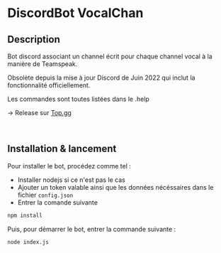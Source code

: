 # DiscordBot VocalChan

## Description
Bot discord associant un channel écrit pour chaque channel vocal à la manière de Teamspeak.

Obsolète depuis la mise à jour Discord de Juin 2022 qui inclut la fonctionnalité officiellement.

Les commandes sont toutes listées dans le .help

-> Release sur [Top.gg](https://top.gg/fr/bot/934879505103847444)

<br>

## Installation & lancement

Pour installer le bot, procédez comme tel :
- Installer nodejs si ce n'est pas le cas
- Ajouter un token valable ainsi que les données nécéssaires dans le fichier `config.json` 
- Entrer la comande suivante

```bash
npm install
```

Puis, pour démarrer le bot, entrer la commande suivante :
```bash
node index.js
```